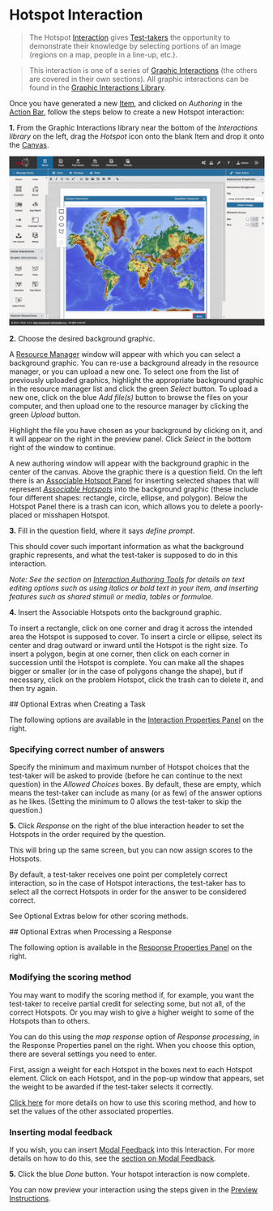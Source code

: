 <!--
created_at: 2016-12-15
authors:         
    - "Catherine Pease"
--> 

# Hotspot Interaction

>The Hotspot [Interaction](../appendix/glossary.md#interaction) gives [Test-takers](../appendix/glossary.md#test-taker) the opportunity to demonstrate their knowledge by selecting portions of an image (regions on a map, people in a line-up, etc.).

>This interaction is one of a series of [Graphic Interactions](../appendix/glossary.md#graphic-interactions) (the others are covered in their own sections). All graphic interactions can be found in the [Graphic Interactions Library](../appendix/glossary.md#graphic-interactions-library). 



Once you have generated a new [Item](../appendix/glossary.md#item), and clicked on *Authoring* in the [Action Bar](../appendix/glossary.md#action-bar), follow the steps below to create a new Hotspot interaction:

**1.** From the Graphic Interactions library near the bottom of the *Interactions library* on the left, drag the *Hotspot* icon onto the blank Item and drop it onto the [Canvas](../appendix/glossary.md#canvas).

<!-- Missing Screenshot: Hotspot Interaction -->
![Hotspot Interaction](../resources/backend/items/authoring/done-3.png)

**2.** Choose the desired background graphic.

A [Resource Manager](../appendix/glossary.md#resource-manager) window will appear with which you can select a background graphic. You can re-use a background already in the resource manager, or you can upload a new one. To select one from the list of previously uploaded graphics, highlight the appropriate background graphic in the resource manager list and click the green *Select* button. To upload a new one, click on the blue *Add file(s)* button to browse the files on your computer, and then upload one to the resource manager by clicking the green *Upload* button.

Highlight the file you have chosen as your background by clicking on it, and it will appear on the right in the preview panel. Click *Select* in the bottom right of the window to continue.

A new authoring window will appear with the background graphic in the center of the canvas. Above the graphic there is a question field. On the left there is an [Associable Hotspot Panel](../appendix/glossary.md#associable-hotspot-panel) for inserting selected shapes that will represent *[Associable Hotspots](../appendix/glossary.md#associable-hotspots)* into the background graphic (these include four different shapes: rectangle, circle, ellipse, and polygon). Below the Hotspot Panel there is a trash can icon, which allows you to delete a poorly-placed or misshapen Hotspot.

**3.** Fill in the question field, where it says _define prompt_. 

This should cover such important information as what the background graphic represents, and what the test-taker is supposed to do in this interaction. 

*Note: See the section on [Interaction Authoring Tools](../interactions/interaction-authoring-tools.md) for details on text editing options such as using italics or bold text in your item, and inserting features such as shared stimuli or media, tables or formulae.*

**4.** Insert the Associable Hotspots onto the background graphic.

To insert a rectangle, click on one corner and drag it across the intended area the Hotspot is supposed to cover. To insert a circle or ellipse, select its center and drag outward or inward until the Hotspot is the right size. To insert a polygon, begin at one corner, then click on each corner in succession until the Hotspot is complete. You can make all the shapes bigger or smaller (or in the case of polygons change the shape), but if necessary, click on the problem Hotspot, click the trash can to delete it, and then try again.

<aside class="optional-extras">
## Optional Extras when Creating a Task

The following options are available in the [Interaction Properties Panel](../appendix/glossary.md#interaction-properties-panel) on the right.

### Specifying correct number of answers 

Specify the minimum and maximum number of Hotspot choices that the test-taker will be asked to provide (before he can continue to the next question) in the *Allowed Choices* boxes. By default, these are empty, which means the test-taker can include as many (or as few) of the answer options as he likes. (Setting the minimum to 0 allows the test-taker to skip the question.)
</aside>

**5.** Click *Response* on the right of the blue interaction header to set the Hotspots in the order required by the question.

This will bring up the same screen, but you can now assign scores to the Hotspots.

By default, a test-taker receives one point per completely correct interaction, so in the case of Hotspot interactions, the test-taker has to select all the correct Hotspots in order for the answer to be considered correct.

See Optional Extras below for other scoring methods.

<aside class="optional-extras">
## Optional Extras when Processing a Response

The following option is available in the [Response Properties Panel](../appendix/glossary.md#response-properties-panel) on the right.

### Modifying the scoring method

You may want to modify the scoring method if, for example, you want the test-taker to receive partial credit for selecting some, but not all, of the correct Hotspots. Or you may wish to give a higher weight to some of the Hotspots than to others. 

You can do this using the *map response* option of *Response processing*, in the Response Properties panel on the right. When you choose this option, there are several settings you need to enter. 

First, assign a weight for each Hotspot in the boxes next to each Hotspot element. Click on each Hotspot, and in the pop-up window that appears, set the weight to be awarded if the test-taker selects it correctly.

[Click here](../items/item-scoring-rules.md#item-scoring-rules) for more details on how to use this scoring method, and how to set the values of the other associated properties. 

### Inserting modal feedback

If you wish, you can insert [Modal Feedback](../appendix/glossary.md#modal-feedback) into this Interaction. For more details on how to do this, see the [section on Modal Feedback](../items/modal-feedback.md).
</aside>

**5.** Click the blue *Done* button. Your hotspot interaction is now complete.

You can now preview your interaction using the steps given in the [Preview Instructions](../items/preview.md).
